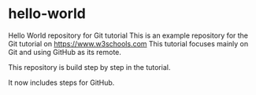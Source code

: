 # hello-world
Hello World repository for Git tutorial
This is an example repository for the Git tutorial on https://www.w3schools.com
This tutorial focuses mainly on Git and using GitHub as its remote.

This repository is build step by step in the tutorial.

It now includes steps for GitHub.
